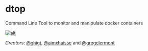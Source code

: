 dtop
====
Command Line Tool to monitor and manipulate docker containers

[![alt](https://asciinema.org/a/17886.png)](https://asciinema.org/a/17886)

*Creators*: [@ghigt](https://github.com/aimxhaisse), [@aimxhaisse](https://github.com/aimxhaisse) and [@gregclermont](https://github.com/gregclermont)
